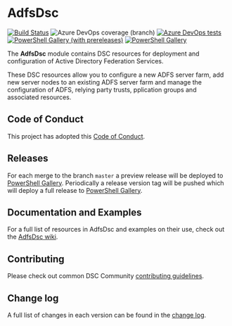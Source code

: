 # AdfsDsc

[![Build Status](https://dev.azure.com/dsccommunity/AdfsDsc/_apis/build/status/dsccommunity.AdfsDsc?branchName=master)](https://dev.azure.com/dsccommunity/AdfsDsc/_build/latest?definitionId={definitionId}&branchName=master)
![Azure DevOps coverage (branch)](https://img.shields.io/azure-devops/coverage/dsccommunity/AdfsDsc/{definitionId}/master)
[![Azure DevOps tests](https://img.shields.io/azure-devops/tests/dsccommunity/AdfsDsc/{definitionId}/master)](https://dsccommunity.visualstudio.com/AdfsDsc/_test/analytics?definitionId={definitionId}&contextType=build)
[![PowerShell Gallery (with prereleases)](https://img.shields.io/powershellgallery/vpre/AdfsDsc?label=AdfsDsc%20Preview)](https://www.powershellgallery.com/packages/AdfsDsc/)
[![PowerShell Gallery](https://img.shields.io/powershellgallery/v/AdfsDsc?label=AdfsDsc)](https://www.powershellgallery.com/packages/AdfsDsc/)

The **AdfsDsc** module contains DSC resources for deployment and configuration of Active Directory Federation Services.

These DSC resources allow you to configure a new ADFS server farm, add new server nodes to an existing ADFS server farm
and manage the configuration of ADFS, relying party trusts,  pplication groups and associated resources.

## Code of Conduct

This project has adopted this [Code of Conduct](CODE_OF_CONDUCT.md).

## Releases

For each merge to the branch `master` a preview release will be deployed to [PowerShell Gallery](https://www.powershellgallery.com/).
Periodically a release version tag will be pushed which will deploy a full release to [PowerShell Gallery](https://www.powershellgallery.com/).

## Documentation and Examples

For a full list of resources in AdfsDsc and examples on their use, check out the [AdfsDsc wiki](https://github.com/X-Guardian/AdfsDsc/wiki).

## Contributing

Please check out common DSC Community [contributing guidelines](https://dsccommunity.org/guidelines/contributing).

## Change log

A full list of changes in each version can be found in the [change log](CHANGELOG.md).
